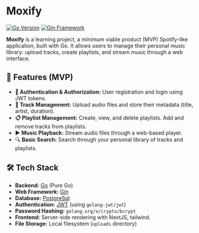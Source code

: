 # Moxify

[![Go Version](https://img.shields.io/badge/Go-1.25%2B-blue)](https://golang.org/)
[![Gin Framework](https://img.shields.io/badge/Framework-Gin-green)](https://gin-gonic.com/)

**Moxify** is a learning project, a minimum viable product (MVP) Spotify-like application, built with Go. It allows users to manage their personal music library: upload tracks, create playlists, and stream music through a web interface.

## 🚀 Features (MVP)

-   **🔐 Authentication & Authorization:** User registration and login using JWT tokens.
-   **🎵 Track Management:** Upload audio files and store their metadata (title, artist, duration).
-   **📋 Playlist Management:** Create, view, and delete playlists. Add and remove tracks from playlists.
-   ▶️ **Music Playback:** Stream audio files through a web-based player.
-   🔍 **Basic Search:** Search through your personal library of tracks and playlists.

## 🛠️ Tech Stack

-   **Backend:** [Go](https://golang.org/) (Pure Go)
-   **Web Framework:** [Gin](https://gin-gonic.com/)
-   **Database:** [PostgreSql](https://www.postgresql.org/])
-   **Authentication:** [JWT](https://jwt.io/) (using `golang-jwt/jwt`)
-   **Password Hashing:** `golang.org/x/crypto/bcrypt`
-   **Frontend:** Server-side rendering with NextJS, tailwind.
-   **File Storage:** Local filesystem (`uploads` directory)

